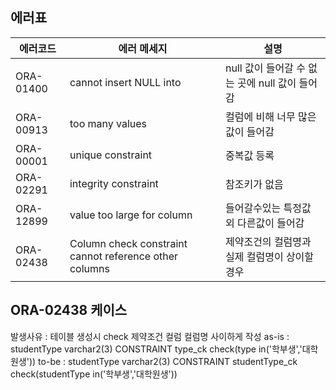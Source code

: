 ## 에러표
| 에러코드  | 에러 메세지                | 설명                                           |
| --------- | -------------------------- | ---------------------------------------------- |
| ORA-01400 | cannot insert NULL into    | null 값이 들어갈 수 없는 곳에 null 값이 들어감 |
| ORA-00913 | too many values            | 컬럼에 비해 너무 많은 값이 들어감              |
| ORA-00001 | unique constraint          | 중복값 등록                                    |
| ORA-02291 | integrity constraint       | 참조키가 없음                                  |
| ORA-12899 | value too large for column | 들어갈수있는 특정값 외 다른값이 들어감         |
| ORA-02438 | Column check constraint cannot reference other columns | 제약조건의 컬럼명과 실제 컬럼명이 상이할경우| 


## ORA-02438 케이스
발생사유 : 테이블 생성시 check 제약조건 컬럼 컬럼명 사이하게 작성
as-is : studentType varchar2(3) CONSTRAINT type_ck check(type in('학부생','대학원생'))
to-be : studentType varchar2(3) CONSTRAINT studentType_ck check(studentType in('학부생','대학원생'))
